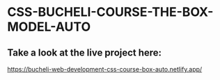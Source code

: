 # CSS-BUCHELI-COURSE-THE-BOX-MODEL-AUTO

## Take a look at the live project here:
https://bucheli-web-development-css-course-box-auto.netlify.app/

